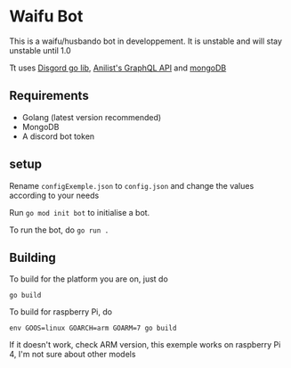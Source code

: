 # Waifu Bot

This is a waifu/husbando bot in developpement. It is unstable and will stay unstable until 1.0

Tt uses [Disgord go lib](github.com/andersfylling/disgord), [Anilist's GraphQL API](https://github.com/AniList/ApiV2-GraphQL-Docs) and [mongoDB](https://mongodb.com)

## Requirements

* Golang (latest version recommended)
* MongoDB
* A discord bot token

## setup

Rename `configExemple.json` to `config.json` and change the values according to your needs

Run `go mod init bot` to initialise a bot.

To run the bot, do `go run .`

## Building

To build for the platform you are on, just do

`go build`

To build for raspberry Pi, do

`env GOOS=linux GOARCH=arm GOARM=7 go build`

If it doesn't work, check ARM version, this exemple works on raspberry Pi 4, I'm not sure about other models
